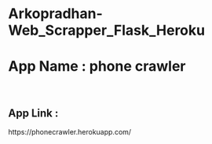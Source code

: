 # Arkopradhan-Web_Scrapper_Flask_Heroku


<h1>App Name : phone crawler</h1>
<br>

<h2>App Link : </h2>https://phonecrawler.herokuapp.com/



